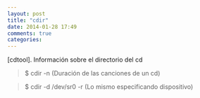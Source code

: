 ```yaml
---
layout: post
title: "cdir"
date: 2014-01-28 17:49
comments: true
categories: 
---
```

[cdtool]. Información sobre el directorio del cd

>$ cdir -n (Duración de las canciones de un cd)

>$ cdir -d /dev/sr0 -r (Lo mismo especificando dispositivo)

